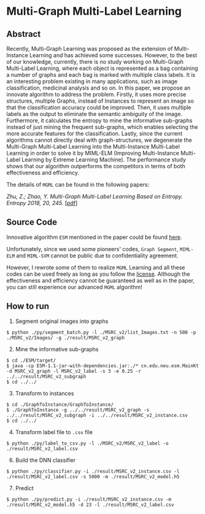 # Multi-Graph Multi-Label Learning

## Abstract

Recently, Multi-Graph Learning was proposed as the extension of Multi-Instance Learning and has achieved some successes. However, to the best of our knowledge, currently, there is no study working on Multi-Graph Multi-Label Learning, where each object is represented as a bag containing a number of graphs and each bag is marked with multiple class labels. It is an interesting problem existing in many applications, such as image classification, medicinal analysis and so on. In this paper, we propose an innovate algorithm to address the problem. Firstly, it uses more precise structures, multiple Graphs, instead of Instances to represent an image so that the classification accuracy could be improved. Then, it uses multiple labels as the output to eliminate the semantic ambiguity of the image. Furthermore, it calculates the entropy to mine the informative sub-graphs instead of just mining the frequent sub-graphs, which enables selecting the more accurate features for the classification. Lastly, since the current algorithms cannot directly deal with graph-structures, we degenerate the Multi-Graph Multi-Label Learning into the Multi-Instance Multi-Label Learning in order to solve it by MIML-ELM (Improving Multi-Instance Multi-Label Learning by Extreme Learning Machine). The performance study shows that our algorithm outperforms the competitors in terms of both effectiveness and efficiency.

The details of `MGML` can be found in the following papers:

*Zhu, Z.; Zhao, Y.	Multi-Graph Multi-Label Learning Based on Entropy. Entropy 2018, 20, 245.* [[pdf](/entropy-20-00245.pdf)]

## Source Code

Innovative algorithm `ESM` mentioned in the paper could be found [here](/ESM).

Unfortunately, since we used some pioneers' codes, `Graph Segment`, `MIML-ELM` and `MIML-SVM` cannot be public due to confidentiality agreement.

However, I rewrote some of them to realize `MGML` Learning and all these codes can be used freely as long as you follow the [license](/LICENSE). Although the effectiveness and efficiency cannot be guaranteed as well as in the paper, you can still experience our advanced `MGML` algorithm!

## How to run

1. Segment original images into graphs
```
$ python ./py/segment_batch.py -l ./MSRC_v2/list_Images.txt -n 500 -p ./MSRC_v2/Images/ -g ./result/MSRC_v2_graph
```
2. Mine the informative sub-graphs
```
$ cd ./ESM/target/
$ java -cp ESM-1.1-jar-with-dependencies.jar:./* cn.edu.neu.esm.MainKt -d MSRC_v2_graph -l MSRC_v2_label -s 3 -e 0.25 -r ../../result/MSRC_v2_subgraph
$ cd ../../
```
3. Transform to instances
```
$ cd ./GraphToInstance/GraphToInstance/
$ ./GraphToInstance -g ../../result/MSRC_v2_graph -s ../../result/MSRC_v2_subgraph -i ../../result/MSRC_v2_instance.csv
$ cd ../../
```
4. Transform label file to `.csv` file
```
$ python ./py/label_to_csv.py -l ./MSRC_v2/MSRC_v2_label -o ./result/MSRC_v2_label.csv
```
6. Build the DNN classifier
```
$ python ./py/classifier.py -i ./result/MSRC_v2_instance.csv -l ./result/MSRC_v2_label.csv -s 5000 -m ./result/MSRC_v2_model.h5
```
7. Predict
```
$ python ./py/predict.py -i ./result/MSRC_v2_instance.csv -m ./result/MSRC_v2_model.h5 -d 23 -l ./result/MSRC_v2_label.csv
```